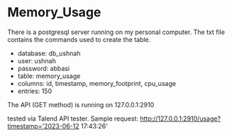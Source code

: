 # Memory_Usage

There is a postgresql server running on my personal computer. The txt file contains the commands used to create the table. 
- database: db_ushnah
- user: ushnah
- password: abbasi
- table: memory_usage
- columns: id, timestamp, memory_footprint, cpu_usage
- entries: 150

The API (GET method) is running on 127.0.0.1:2910 

tested via Talend API tester. Sample request:
http://127.0.0.1:2910/usage?timestamp='2023-06-12 17:43:26'
